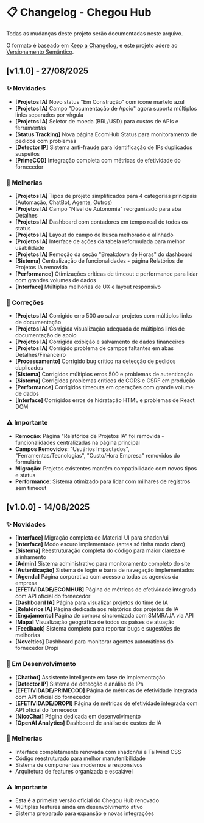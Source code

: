 # 📋 Changelog - Chegou Hub

Todas as mudanças deste projeto serão documentadas neste arquivo.

O formato é baseado em [Keep a Changelog](https://keepachangelog.com/pt-BR/1.0.0/),
e este projeto adere ao [Versionamento Semântico](https://semver.org/lang/pt-BR/).

## [v1.1.0] - 27/08/2025

### ✨ Novidades
- **[Projetos IA]** Novo status "Em Construção" com ícone martelo azul
- **[Projetos IA]** Campo "Documentação de Apoio" agora suporta múltiplos links separados por vírgula
- **[Projetos IA]** Seletor de moeda (BRL/USD) para custos de APIs e ferramentas
- **[Status Tracking]** Nova página EcomHub Status para monitoramento de pedidos com problemas
- **[Detector IP]** Sistema anti-fraude para identificação de IPs duplicados suspeitos
- **[PrimeCOD]** Integração completa com métricas de efetividade do fornecedor

### 🔧 Melhorias
- **[Projetos IA]** Tipos de projeto simplificados para 4 categorias principais (Automação, ChatBot, Agente, Outros)
- **[Projetos IA]** Campo "Nível de Autonomia" reorganizado para aba Detalhes
- **[Projetos IA]** Dashboard com contadores em tempo real de todos os status
- **[Projetos IA]** Layout do campo de busca melhorado e alinhado
- **[Projetos IA]** Interface de ações da tabela reformulada para melhor usabilidade
- **[Projetos IA]** Remoção da seção "Breakdown de Horas" do dashboard
- **[Sistema]** Centralização de funcionalidades - página Relatórios de Projetos IA removida
- **[Performance]** Otimizações críticas de timeout e performance para lidar com grandes volumes de dados
- **[Interface]** Múltiplas melhorias de UX e layout responsivo

### 🐛 Correções
- **[Projetos IA]** Corrigido erro 500 ao salvar projetos com múltiplos links de documentação
- **[Projetos IA]** Corrigida visualização adequada de múltiplos links de documentação de apoio
- **[Projetos IA]** Corrigida exibição e salvamento de dados financeiros
- **[Projetos IA]** Corrigido problema de campos faltantes em abas Detalhes/Financeiro
- **[Processamento]** Corrigido bug crítico na detecção de pedidos duplicados
- **[Sistema]** Corrigidos múltiplos erros 500 e problemas de autenticação
- **[Sistema]** Corrigidos problemas críticos de CORS e CSRF em produção
- **[Performance]** Corrigidos timeouts em operações com grande volume de dados
- **[Interface]** Corrigidos erros de hidratação HTML e problemas de React DOM

### ⚠️ Importante
- **Remoção**: Página "Relatórios de Projetos IA" foi removida - funcionalidades centralizadas na página principal
- **Campos Removidos**: "Usuários Impactados", "Ferramentas/Tecnologias", "Custo/Hora Empresa" removidos do formulário
- **Migração**: Projetos existentes mantêm compatibilidade com novos tipos e status
- **Performance**: Sistema otimizado para lidar com milhares de registros sem timeout

## [v1.0.0] - 14/08/2025

### ✨ Novidades
- **[Interface]** Migração completa de Material UI para shadcn/ui
- **[Interface]** Modo escuro implementado (antes só tinha modo claro)
- **[Sistema]** Reestruturação completa do código para maior clareza e alinhamento
- **[Admin]** Sistema administrativo para monitoramento completo do site
- **[Autenticação]** Sistema de login e barra de navegação implementados
- **[Agenda]** Página corporativa com acesso a todas as agendas da empresa
- **[EFETIVIDADE/ECOMHUB]** Página de métricas de efetividade integrada com API oficial do fornecedor
- **[Dashboard IA]** Página para visualizar projetos do time de IA
- **[Relatórios IA]** Página dedicada aos relatórios dos projetos de IA
- **[Engajamento]** Página de compra sincronizada com SMMRAJA via API
- **[Mapa]** Visualização geográfica de todos os países de atuação
- **[Feedback]** Sistema completo para reportar bugs e sugestões de melhorias
- **[Novelties]** Dashboard para monitorar agentes automáticos do fornecedor Dropi

### 🚧 Em Desenvolvimento
- **[Chatbot]** Assistente inteligente em fase de implementação
- **[Detector IP]** Sistema de detecção e análise de IPs
- **[EFETIVIDADE/PRIMECOD]** Página de métricas de efetividade integrada com API oficial do fornecedor
- **[EFETIVIDADE/DROPI]** Página de métricas de efetividade integrada com API oficial do fornecedor
- **[NicoChat]** Página dedicada em desenvolvimento
- **[OpenAI Analytics]** Dashboard de análise de custos de IA

### 🔧 Melhorias
- Interface completamente renovada com shadcn/ui e Tailwind CSS
- Código reestruturado para melhor manutenibilidade
- Sistema de componentes modernos e responsivos
- Arquitetura de features organizada e escalável

### ⚠️ Importante
- Esta é a primeira versão oficial do Chegou Hub renovado
- Múltiplas features ainda em desenvolvimento ativo
- Sistema preparado para expansão e novas integrações
